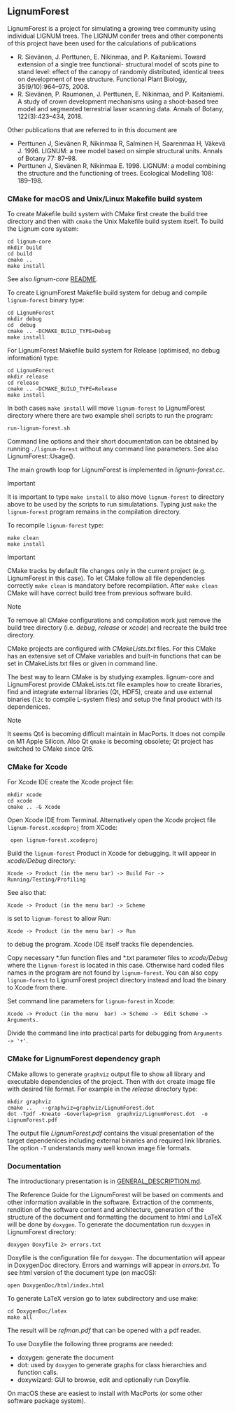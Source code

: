 ## LignumForest
LignumForest is a project for simulating a growing tree community using individual LIGNUM trees. The LIGNUM conifer trees and other components of this project have been used for the calculations of publications
- R. Sievänen, J. Perttunen, E. Nikinmaa, and P. Kaitaniemi. Toward extension of a single tree functional- structural model of scots pine to stand level: effect of the canopy of randomly distributed, identical trees on development of tree structure. Functional Plant Biology, 35(9/10):964–975, 2008.
- R. Sievänen, P. Raumonen, J. Perttunen, E. Nikinmaa, and P. Kaitaniemi. A study of crown development mechanisms using a shoot-based tree model and segmented terrestrial laser scanning data. Annals of Botany, 122(3):423–434, 2018.

Other publications that are referred to in this document are
- Perttunen J, Sievänen R, Nikinmaa R, Salminen H, Saarenmaa H, Väkevä J. 1996. LIGNUM: a tree model based on simple structural units. Annals of Botany 77: 87–98.
- Perttunen J, Sievänen R, Nikinmaa E. 1998. LIGNUM: a model combining the structure and the functioning of trees. Ecological Modelling 108: 189–198.


### CMake for macOS and Unix/Linux Makefile build system

To create Makefile build system with CMake first create the
build tree  directory and  then with `cmake`  the Unix  Makefile build
system itself. To build the Lignum core system:

	cd lignum-core
	mkdir build
	cd build 
	cmake .. 
	make install
	
See also *lignum-core* [README](https://github.com/lignumsystem/lignum-core/blob/master/README.md).

To create LignumForest Makefile build system for debug and compile `lignum-forest` binary 
type:

    cd LignumForest
    mkdir debug
    cd  debug
    cmake .. -DCMAKE_BUILD_TYPE=Debug
    make install 

For LignumForest Makefile build system for Release (optimised, no debug information) type:

    cd LignumForest
    mkdir release
    cd release
    cmake .. -DCMAKE_BUILD_TYPE=Release
    make install

In both cases `make install` will move `lignum-forest` to LignumForest directory
where there are two example  shell scripts to run the program:
	
    run-lignum-forest.sh

Command line options and their  short documentation can be obtained by
running `./lignum-forest`  without any  command line parameters.  See also
LignumForest::Usage().

The main growth loop for LignumForest is implemented in *lignum-forest.cc*.

> [!IMPORTANT]
> It is important to type `make install` to also move `lignum-forest` to
> directory above to be used by the scripts to run simulatations.
> Typing just `make` the `lignum-forest` program remains in the compilation directory.


To recompile `lignum-forest` type:

	make clean
	make install
	
> [!IMPORTANT]
> CMake tracks by default file changes only in the current project (e.g. LignumForest in this case). 
> To let CMake  follow all file dependencies correctly `make clean` is mandatory before recompilation. 
> After `make clean` CMake will have correct build tree from previous software  build.

> [!NOTE]
> To remove all CMake  configurations and compilation work just
> remove the build  tree directory (i.e. *debug*,  *release* or *xcode*)
> and recreate the build tree directory.

CMake  projects   are   configured  with   *CMakeLists.txt*
files. For  this CMake  has an  extensive set  of CMake  variables and
built-in functions that can be set in CMakeLists.txt files or given in
command line.

The best way to  learn CMake is by  studying examples.
lignum-core and LignumForest provide  CMakeLists.txt file examples how
to create libraries, find and integrate external libraries (Qt, HDF5),
create and use external binaries (`l2c` to compile L-system files) and
setup the final product with its dependenices.

> [!NOTE]
> It seems Qt4 is becoming difficult maintain in MacPorts. It does not compile on M1 Apple Silicon. 
>Also Qt `qmake` is becoming obsolete; Qt project has switched to CMake since Qt6.

### CMake for Xcode

For Xcode IDE create the Xcode project file:

    mkdir xcode
    cd xcode
    cmake .. -G Xcode

Open  Xcode  IDE  from  Terminal. Alternatively open  the  Xcode  project  file
`lignum-forest.xcodeproj` from XCode:
     
	 open lignum-forest.xcodeproj

Build the `lignum-forest` Product in  Xcode for debugging.  It will appear
in *xcode/Debug*  directory:

	Xcode -> Product (in the menu bar) -> Build For -> Running/Testing/Profiling

See  also that: 

	Xcode -> Product (in the menu bar) -> Scheme 

is set  to `lignum-forest` to allow Run: 

	Xcode -> Product (in the menu bar) -> Run
	
to debug the program. Xcode IDE itself tracks file dependencies.

Copy necessary \*.fun  function files and \*.txt parameter files to
*xcode/Debug*  where   the  `lignum-forest`  is  located   in  this  case.
Otherwise  hard coded  files names  in the  program are  not found  by
`lignum-forest`. You can also copy `lignum-forest` to LignumForest project
directory instead and load the binary to Xcode from there. 

Set command  line parameters for  `lignum-forest` in Xcode:

	Xcode -> Product (in the menu  bar) -> Scheme ->  Edit Scheme -> Arguments.

Divide the command line into practical parts for debugging from `Arguments -> '+'`.

### CMake for LignumForest dependency graph

CMake allows to generate `graphviz` output file to show all library and executable dependencies of the project.
Then with `dot` create image file with desired file format. For example in the *release* directory type:
	
	mkdir graphviz
	cmake ..   --graphviz=graphviz/LignumForest.dot
	dot -Tpdf -Kneato -Goverlap=prism  graphviz/LignumForest.dot  -o  LignumForest.pdf
	
The output file *LignumForest.pdf* contains the visual presentation of the target dependenices including
external binaries and required link libraries. The option `-T` understands many well known image file formats.

### Documentation

The introductionary presentation is in [GENERAL_DESCRIPTION.md](GENERAL_DESCRIPTION.md).


The Reference Guide for the LignumForest will be based on comments and other information
available in the software. Extraction of the comments, rendition of the software content and 
architecture, generation of the structure of the document and formatting the document to html 
and LaTeX will be done by `doxygen`. To generate the documentation run `doxygen` in LignumForest directory:
    
    doxygen Doxyfile 2> errors.txt
     
Doxyfile is the configuration file for `doxygen`. The documentation will appear in DoxygenDoc directory. 
Errors and warnings will appear in *errors.txt*. To see html version of the document type (on macOS):

    open DoxygenDoc/html/index.html
    
To generate LaTeX version go to latex subdirectory and use make:

    cd DoxygenDoc/latex
    make all
    
The result will be *refman.pdf* that can be opened with a pdf reader.

To use Doxyfile the following three programs are needed:

  + doxygen: generate the document 
  + dot: used by `doxygen` to generate graphs for class hierarchies and function calls.
  + doxywizard: GUI to browse, edit and optionally run Doxyfile. 
    
On macOS these are easiest to install with MacPorts (or some other software package system). 
